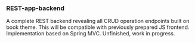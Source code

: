 ### REST-app-backend

A complete REST backend revealing all CRUD operation endpoints built on book theme. This will be compatible with previously prepared JS frontend. Implementation based on Spring MVC.
Unfinished, work in progress.

